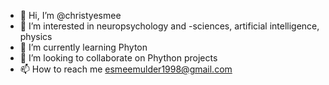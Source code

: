 - 👋 Hi, I’m @christyesmee
- 👀 I’m interested in neuropsychology and -sciences, artificial intelligence, physics
- 🌱 I’m currently learning Phyton
- 💞️ I’m looking to collaborate on Phython projects
- 📫 How to reach me esmeemulder1998@gmail.com

<!---
christyesmee/christyesmee is a ✨ special ✨ repository because its `README.md` (this file) appears on your GitHub profile.
You can click the Preview link to take a look at your changes.
--->
